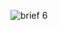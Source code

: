 ![brief 6](https://cloud.githubusercontent.com/assets/22602022/22575664/08236a7a-e9af-11e6-82fa-b3b220ee583c.png)
